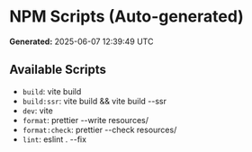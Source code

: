 # NPM Scripts (Auto-generated)

**Generated:** 2025-06-07 12:39:49 UTC

## Available Scripts

- `build`: vite build
- `build:ssr`: vite build && vite build --ssr
- `dev`: vite
- `format`: prettier --write resources/
- `format:check`: prettier --check resources/
- `lint`: eslint . --fix
